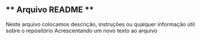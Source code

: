 ## ** Arquivo README **
Neste arquivo colocamos descrição, instruções ou qualquer informação útil sobre o repositório
Acrescentando um novo texto ao arquivo 
